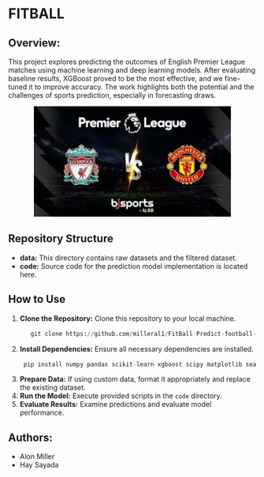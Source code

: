 # FITBALL

## Overview:

This project explores predicting the outcomes of English Premier League matches using machine learning and deep learning models. After evaluating baseline results, XGBoost proved to be the most effective, and we fine-tuned it to improve accuracy. The work highlights both the potential and the challenges of sports prediction, especially in forecasting draws.


<p align="center">
  <img src="Images/images.jpg" alt="Model Architecture" width="400"/>
</p>


## Repository Structure
- **data:** This directory contains raw datasets and the filtered dataset.
- **code:** Source code for the prediction model implementation is located here.


## How to Use
1. **Clone the Repository:** Clone this repository to your local machine.
   ```python
      git clone https://github.com/milleral1/FitBall-Predict-football-game-winner.git
   ```
2. **Install Dependencies:** Ensure all necessary dependencies are installed.
   ```python
    pip install numpy pandas scikit-learn xgboost scipy matplotlib seaborn tensorflow
    ```
3. **Prepare Data:** If using custom data, format it appropriately and replace the existing dataset.
4. **Run the Model:** Execute provided scripts in the `code` directory.
5. **Evaluate Results:** Examine predictions and evaluate model performance.



## Authors:

* Alon Miller
* Hay Sayada
